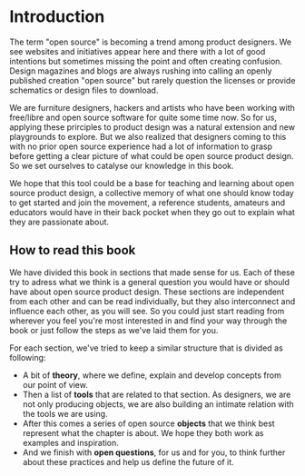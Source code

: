 Introduction
========

The term "open source" is becoming a trend among product designers. We see websites and initiatives appear here and there with a lot of good intentions but sometimes missing the point and often creating confusion. Design magazines and blogs are always rushing into calling an openly published creation "open source" but rarely question the licenses or provide schematics or design files to download.

We are furniture designers, hackers and artists who have been working with free/libre and open source software for quite some time now. So for us, applying these prirciples to product design was a natural extension and new playgrounds to explore. But we also realized that designers coming to this with no prior open source experience had a lot of information to grasp before getting a clear picture of what could be open source product design. So we set ourselves to catalyse our knowledge in this book.

We hope that this tool could be a base for teaching and learning about open source product design, a collective memory of what one should know today to get started and join the movement, a reference students, amateurs and educators would have in their back pocket when they go out to explain what they are passionate about. 

How to read this book
-------------------------------

We have divided this book in sections that made sense for us. Each of these try to adress what we think is a general question you would have or should have about open source product design. These sections are independent from each other and can be read individually, but they also interconnect and influence each other, as you will see. So you could just start reading from wherever you feel you're most interested in and find your way through the book or just follow the steps as we've laid them for you.

For each section, we've tried to keep a similar structure that is divided as following:

- A bit of **theory**, where we define, explain and develop concepts from our point of view.
- Then a list of **tools** that are related to that section. As designers, we are not only producing objects, we are also building an intimate relation with the tools we are using.
- After this comes a series of open source **objects** that we think best represent what the chapter is about. We hope they both work as examples and inspiration.
- And we finish with **open questions**, for us and for you, to think further about these  practices and help us define the future of it.


